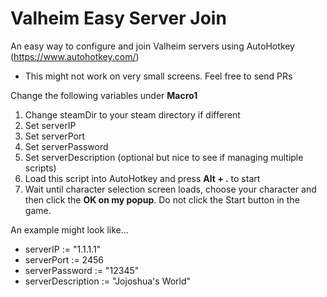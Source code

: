 # Valheim Easy Server Join
An easy way to configure and join Valheim servers using AutoHotkey (https://www.autohotkey.com/)

- This might not work on very small screens. Feel free to send PRs

Change the following variables under **Macro1**
1. Change steamDir to your steam directory if different
2. Set serverIP
3. Set serverPort
4. Set serverPassword
5. Set serverDescription (optional but nice to see if managing multiple scripts)
6. Load this script into AutoHotkey and press **Alt + .** to start
7. Wait until character selection screen loads, choose your character and then click the **OK on my popup**. Do not click the Start button in the game.

An example might look like...

- serverIP := "1.1.1.1"
- serverPort := 2456
- serverPassword := "12345"
- serverDescription := "Jojoshua's World"
